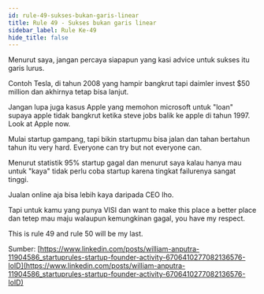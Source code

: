 ```yaml
---
id: rule-49-sukses-bukan-garis-linear
title: Rule 49 - Sukses bukan garis linear
sidebar_label: Rule Ke-49
hide_title: false
---
```


Menurut saya, jangan percaya siapapun yang kasi advice untuk sukses itu garis lurus.

Contoh Tesla, di tahun 2008 yang hampir bangkrut tapi daimler invest $50 million dan akhirnya tetap bisa lanjut.

Jangan lupa juga kasus Apple yang memohon microsoft untuk "loan" supaya apple tidak bangkrut ketika steve jobs balik ke apple di tahun 1997. Look at Apple now.

Mulai startup gampang, tapi bikin startupmu bisa jalan dan tahan bertahun tahun itu very hard. Everyone can try but not everyone can.

Menurut statistik 95% startup gagal dan menurut saya kalau hanya mau untuk "kaya" tidak perlu coba startup karena tingkat failurenya sangat tinggi.

Jualan online aja bisa lebih kaya daripada CEO lho.

Tapi untuk kamu yang punya VISI dan want to make this place a better place dan tetep mau maju walaupun kemungkinan gagal, you have my respect.

This is rule 49 and rule 50 will be my last.

Sumber:
[https://www.linkedin.com/posts/william-anputra-11904586_startuprules-startup-founder-activity-6706410277082136576-loID](https://www.linkedin.com/posts/william-anputra-11904586_startuprules-startup-founder-activity-6706410277082136576-loID)